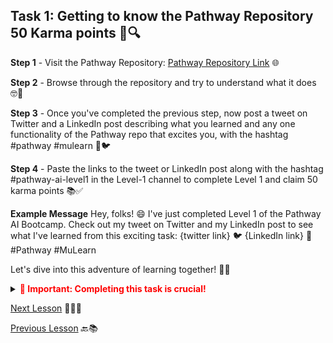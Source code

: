 ## Task 1: Getting to know the Pathway Repository 50 Karma points 🚀🔍

**Step 1** - Visit the Pathway Repository: [Pathway Repository Link](https://github.com/pathwaycom/llm-app) 🌐

**Step 2** - Browse through the repository and try to understand what it does 🤓📂

**Step 3** - Once you've completed the previous step, now post a tweet on Twitter and a LinkedIn post describing what you learned and any one functionality of the Pathway repo that excites you, with the hashtag #pathway #mulearn 📢🐦

**Step 4** - Paste the links to the tweet or LinkedIn post along with the hashtag #pathway-ai-level1 in the Level-1 channel to complete Level 1 and claim 50 karma points 📚✅

**Example Message**
Hey, folks! 😄 I've just completed Level 1 of the Pathway AI Bootcamp. Check out my tweet on Twitter and my LinkedIn post to see what I've learned from this exciting task: {twitter link} 🐦 {LinkedIn link} 💼 #Pathway #MuLearn

Let's dive into this adventure of learning together! 🌟🚀

<details>
<summary><font color="red"><strong>🚨 Important: Completing this task is crucial!</strong></font></summary>

Completing this task will grant you access to the next level's channel in the µLearn Discord server. Don't miss out on the next level of the adventure!

</details>


[Next Lesson](https://github.com/gtech-mulearn/Pathway-AI-Bootcamp/blob/main/Basics%20Of%20LLM%20Part-1.md) 📖👣🔜

[Previous Lesson](https://github.com/gtech-mulearn/Pathway-AI-Bootcamp/blob/main/Introduction%20Part-2.md) 🔙📚
